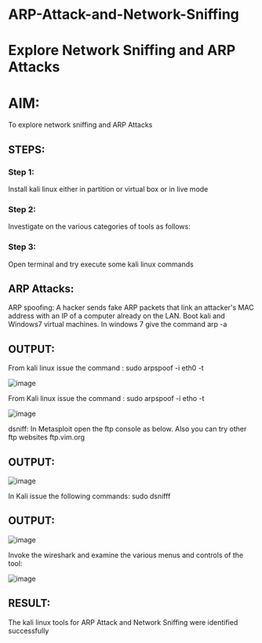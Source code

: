 # ARP-Attack-and-Network-Sniffing
# Explore Network Sniffing and ARP Attacks

# AIM:

To explore network sniffing and ARP Attacks

## STEPS:

### Step 1:

Install kali linux either in partition or virtual box or in live mode

### Step 2:

Investigate on the various categories of tools as follows:


### Step 3:
Open terminal and try execute some kali linux commands

## ARP Attacks:  
ARP spoofing: A hacker sends fake ARP packets that link an attacker's MAC address with an IP of a computer already on the LAN. 
Boot kali and Windows7 virtual machines.
In windows 7 give the command arp -a
## OUTPUT:
From kali linux issue the command :
sudo arpspoof -i eth0 -t <target system> <gateway>

![image](https://github.com/Srujana0303/ARP-Attack-and-Network-Sniffing/assets/132996836/927d5271-208b-4ea2-ad85-77e171e9de81)

From Kali linux issue the command : sudo arpspoof -i etho -t

![image](https://github.com/Srujana0303/ARP-Attack-and-Network-Sniffing/assets/132996836/b949198d-84eb-42f3-9750-c0ffb5cd8903)

 dsniff:
In Metasploit open the ftp console as below. Also you can try other ftp websites ftp.vim.org

## OUTPUT:

![image](https://github.com/Srujana0303/ARP-Attack-and-Network-Sniffing/assets/132996836/d7b3a692-7df9-4774-adc6-22b9e021167c)

In Kali issue the following commands:
sudo dsnifff
## OUTPUT:

![image](https://github.com/Srujana0303/ARP-Attack-and-Network-Sniffing/assets/132996836/abd283b1-fd55-4fc2-8aa9-90b9b8ea993a)

Invoke the wireshark and examine the various menus  and controls of the tool:

![image](https://github.com/Srujana0303/ARP-Attack-and-Network-Sniffing/assets/132996836/f99f652e-7f64-4341-b9eb-4d63800e0d3f)

## RESULT:
The kali linux tools for ARP Attack and Network Sniffing were identified successfully
